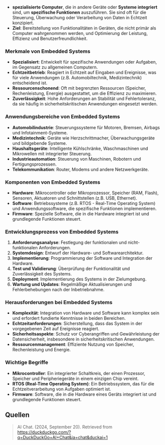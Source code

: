 - **spezialisierte Computer**, die in andere Geräte oder **Systeme integriert** sind, um **spezifische Funktionen** auszuführen. Sie sind oft für die Steuerung, Überwachung oder Verarbeitung von Daten in Echtzeit konzipiert.
- **Ziel**: Bereitstellung von Funktionalitäten in Geräten, die nicht primär als Computer wahrgenommen werden, und Optimierung der Leistung, Effizienz und Benutzerfreundlichkeit.

### Merkmale von Embedded Systems
- **Spezialisiert**: Entwickelt für spezifische Anwendungen oder Aufgaben, im Gegensatz zu allgemeinen Computern.
- **Echtzeitbetrieb**: Reagiert in Echtzeit auf Eingaben und Ereignisse, was für viele Anwendungen (z.B. Automobiltechnik, Medizintechnik) entscheidend ist.
- **Ressourcenschonend**: Oft mit begrenzten Ressourcen (Speicher, Rechenleistung, Energie) ausgestattet, um die Effizienz zu maximieren.
- **Zuverlässigkeit**: Hohe Anforderungen an Stabilität und Fehlertoleranz, da sie häufig in sicherheitskritischen Anwendungen eingesetzt werden.

### Anwendungsbereiche von Embedded Systems
- **Automobilindustrie**: Steuerungssysteme für Motoren, Bremsen, Airbags und Infotainment-Systeme.
- **Medizintechnik**: Geräte wie Herzschrittmacher, Überwachungsgeräte und bildgebende Systeme.
- **Haushaltsgeräte**: Intelligente Kühlschränke, Waschmaschinen und Mikrowellen mit integrierter Steuerung.
- **Industrieautomation**: Steuerung von Maschinen, Robotern und Fertigungsprozessen.
- **Telekommunikation**: Router, Modems und andere Netzwerkgeräte.

### Komponenten von Embedded Systems
- **Hardware**: Mikrocontroller oder Mikroprozessor, Speicher (RAM, Flash), Sensoren, Aktuatoren und Schnittstellen (z.B. USB, Ethernet).
- **Software**: Betriebssysteme (z.B. RTOS - Real-Time Operating System) und Anwendungssoftware, die spezifische Funktionen implementieren.
- **Firmware**: Spezielle Software, die in die Hardware integriert ist und grundlegende Funktionen steuert.

### Entwicklungsprozess von Embedded Systems
1. **Anforderungsanalyse**: Festlegung der funktionalen und nicht-funktionalen Anforderungen.
2. **Systemdesign**: Entwurf der Hardware- und Softwarearchitektur.
3. **Implementierung**: Programmierung der Software und Integration der Hardware.
4. **Test und Validierung**: Überprüfung der Funktionalität und Zuverlässigkeit des Systems.
5. **Deployment**: Implementierung des Systems in der Zielumgebung.
6. **Wartung und Updates**: Regelmäßige Aktualisierungen und Fehlerbehebungen nach der Inbetriebnahme.

### Herausforderungen bei Embedded Systems
- **Komplexität**: Integration von Hardware und Software kann komplex sein und erfordert fundierte Kenntnisse in beiden Bereichen.
- **Echtzeitanforderungen**: Sicherstellung, dass das System in der vorgegebenen Zeit auf Ereignisse reagiert.
- **Sicherheitsaspekte**: Schutz vor Cyberangriffen und Gewährleistung der Datensicherheit, insbesondere in sicherheitskritischen Anwendungen.
- **Ressourcenmanagement**: Effiziente Nutzung von Speicher, Rechenleistung und Energie.
### Wichtige Begriffe
- **Mikrocontroller**: Ein integrierter Schaltkreis, der einen Prozessor, Speicher und Peripheriegeräte in einem einzigen Chip vereint.
- **RTOS (Real-Time Operating System)**: Ein Betriebssystem, das für die Echtzeitverarbeitung von Aufgaben optimiert ist.
- **Firmware**: Software, die in die Hardware eines Geräts integriert ist und grundlegende Funktionen steuert.

## Quellen

> AI Chat. (2024, September 20). Retrieved from https://duckduckgo.com/?q=DuckDuckGo+AI+Chat&ia=chat&duckai=1